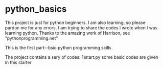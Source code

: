 # python_basics
This project is just for python beginners.
I am also learning, so please pardon me for any errors.
I am trying to share the codes I wrote when I was learning python. 
Thanks to the amazing work of Harrison, see "pythonprogramming.net"

This is the first part--bsic python programming skills

The project contains a sery of codes:
1)start.py
  some basic codes are given in this starter
  
